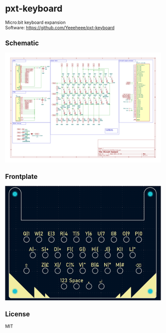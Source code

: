 # pxt-keyboard

Micro:bit keyboard expansion<br>
Software: https://github.com/Yeeeheee/pxt-keyboard

## Schematic

![image](https://github.com/Yeeeheee/pxt-keyboard-hardware/blob/main/Images/KeyboardSchematics.png)

## Frontplate

![image](https://github.com/Yeeeheee/pxt-keyboard-hardware/blob/main/Images/FontPlate.png)

## License
MIT
